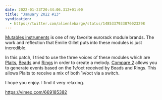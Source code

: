 ```yaml
---
date: 2022-01-23T20:44:06.312+01:00
title: "Jamuary 2022 #13"
syndication:
  - https://twitter.com/alienlebarge/status/1485337933876023298
---
```

[Mutables instruments](https://mutable-instruments.net/) is one of my favorite eurorack module brands. The work and reflection that Emilie Gillet puts into these modules is just incredible. 

In this patch, I tried to use the three voices of these modules which are [Plaits](https://mutable-instruments.net/modules/plaits/), [Beads](https://mutable-instruments.net/modules/beads/) and [Rings](https://mutable-instruments.net/modules/rings/) in order to create a melody. [Compare 2](https://joranalogue.com/products/compare-2) allows you to generate events based on the 1v/oct received by Beads and Rings. This allows Plaits to receive a mix of both 1v/oct via a switch. 

I hope you enjoy. I find it very relaxing.

https://vimeo.com/669185382
